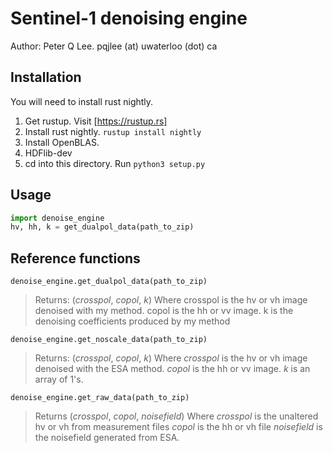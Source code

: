 # Sentinel-1 denoising engine
Author: Peter Q Lee. pqjlee (at) uwaterloo (dot) ca
## Installation

You will need to install rust nightly. 

1. Get rustup. Visit [https://rustup.rs] 
2. Install rust nightly. `rustup install nightly`
3. Install OpenBLAS.
4. HDFlib-dev
5. cd into this directory. Run `python3 setup.py`


## Usage

```python
import denoise_engine
hv, hh, k = get_dualpol_data(path_to_zip)
```


## Reference functions

`denoise_engine.get_dualpol_data(path_to_zip)`
> Returns: (_crosspol_, _copol_, _k_)
> Where crosspol is the hv or vh image denoised with my method.
> copol is the hh or vv image.
> k is the denoising coefficients produced by my method

`denoise_engine.get_noscale_data(path_to_zip)`
> Returns: (_crosspol_, _copol_, _k_)
> Where _crosspol_ is the hv or vh image denoised with the ESA method.
> _copol_ is the hh or vv image.
> _k_ is an array of 1's.


`denoise_engine.get_raw_data(path_to_zip)`
> Returns (_crosspol_, _copol_, _noisefield_)
> Where _crosspol_ is the unaltered hv or vh from measurement files
> _copol_ is the hh or vh file
> _noisefield_ is the noisefield generated from ESA.




